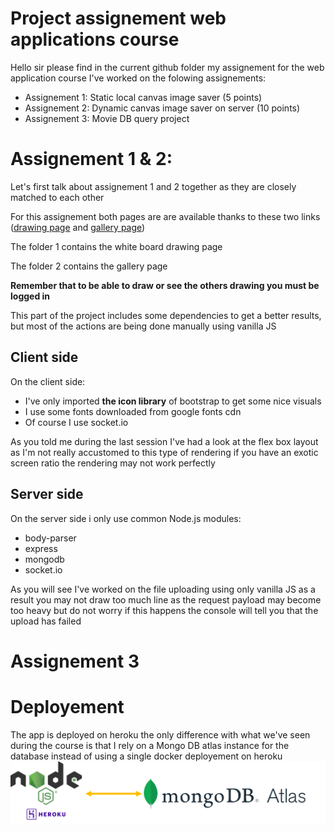 # Project assignement web applications course

Hello sir please find in the current github folder my assignement for the web application course
I've worked on the folowing assignements:
* Assignement 1: Static local canvas image saver (5 points)
* Assignement 2: Dynamic canvas image saver on server (10 points)
* Assignement 3: Movie DB query project

# Assignement 1 & 2:
Let's first talk about assignement 1 and 2 together as they are closely matched to each other

For this assignement both pages are are available thanks to these two links ([drawing page](https://testwebappcourse.herokuapp.com/whiteboard) and [gallery page](https://testwebappcourse.herokuapp.com/gallery)) 

The folder 1 contains the white board drawing page

The folder 2 contains the gallery page

**Remember that to be able to draw or see the others drawing you must be logged in**

This part of the project includes some dependencies to get a better results, but most of the actions are being done manually using vanilla JS


## Client side
On the client side:
- I've only imported **the icon library** of bootstrap to get some nice visuals
- I use some fonts downloaded from google fonts cdn
- Of course I use socket.io

As you told me during the last session I've had a look at the flex box layout as I'm not really accustomed to this type of rendering if you have an exotic screen ratio the rendering may not work perfectly
 
## Server side
On the server side i only use common Node.js modules:
- body-parser
- express
- mongodb
- socket.io

As you will see I've worked on the file uploading using only vanilla JS as a result you may not draw too much line as the request payload may become too heavy but do not worry if this happens the console will tell you that the upload has failed

# Assignement 3

# Deployement

The app is deployed on heroku the only difference with what we've seen during the course is that I rely on a Mongo DB atlas instance for the database instead of using a single docker deployement on heroku
![](blob/deploy.png)


